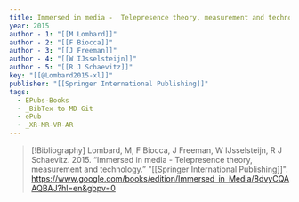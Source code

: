 ```yaml
---
title: Immersed in media -  Telepresence theory, measurement and technology
year: 2015
author - 1: "[[M Lombard]]"
author - 2: "[[F Biocca]]"
author - 3: "[[J Freeman]]"
author - 4: "[[W IJsselsteijn]]"
author - 5: "[[R J Schaevitz]]"
key: "[[@Lombard2015-xl]]"
publisher: "[[Springer International Publishing]]"
tags:
  - EPubs-Books
  - _BibTex-to-MD-Git
  - ePub
  - _XR-MR-VR-AR
---
```


> [!Bibliography]
> Lombard, M, F Biocca, J Freeman, W IJsselsteijn, R J Schaevitz. 2015. “Immersed in media -  Telepresence theory, measurement and technology.” "[[Springer International Publishing]]". https://www.google.com/books/edition/Immersed_in_Media/8dvyCQAAQBAJ?hl=en&gbpv=0
